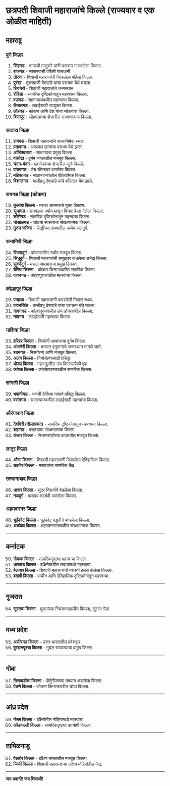 # छत्रपती शिवाजी महाराजांचे किल्ले (राज्यवार व एक ओळीत माहिती)

## महाराष्ट्र

### पुणे जिल्हा
1. **सिंहगड** - तानाजी मालुसरे यांनी पराक्रम गाजवलेला किल्ला.  
2. **राजगड** - स्वराज्याची पहिली राजधानी.  
3. **तोरणा** - शिवाजी महाराजांनी जिंकलेला पहिला किल्ला.  
4. **पुरंदर** - मुरारबाजी देशपांडे यांचा पराक्रम येथे घडला.  
5. **शिवनेरी** - शिवाजी महाराजांचे जन्मस्थान.  
6. **रोहिडा** - सामरिक दृष्टिकोनातून महत्त्वाचा किल्ला.  
7. **वज्रगड** - साताऱ्याजवळील महत्त्वाचा किल्ला.  
8. **केंजलगड** - लढाईसाठी उपयुक्त किल्ला.  
9. **लोहगड** - कोकण आणि देश यांना जोडणारा किल्ला.  
10. **विसापूर** - लोहगडाच्या शेजारील संरक्षणात्मक किल्ला.  

### सातारा जिल्हा
11. **रायगड** - शिवाजी महाराजांचे राज्याभिषेक स्थळ.  
12. **प्रतापगड** - अफजल खानाचा पराभव येथे झाला.  
13. **अजिंक्यतारा** - साताऱ्याचा प्रमुख किल्ला.  
14. **वासोटा** - दुर्गम जंगलातील मजबूत किल्ला.  
15. **चंदन-वंदन** - एकमेकांच्या शेजारील जुळे किल्ले.  
16. **पांडवगड** - उंच डोंगरावर वसलेला किल्ला.  
17. **महिपतगड** - साताऱ्याजवळील ऐतिहासिक किल्ला.  
18. **विशालगड** - बाजीप्रभू देशपांडे यांचे बलिदान येथे झाले.  

### रायगड जिल्हा (कोकण)
19. **कुलाबा किल्ला** - मराठा आरमाराचे मुख्य ठिकाण.  
20. **सुधागड** - रायगडचा पर्याय म्हणून विचार केला गेलेला किल्ला.  
21. **कोरीगड** - सामरिक दृष्टिकोनातून महत्त्वाचा किल्ला.  
22. **घोसाळगड** - छोट्या स्वरूपाचा संरक्षणात्मक किल्ला.  
23. **मुरुड जंजिरा** - सिद्धींच्या ताब्यातील अजेय जलदुर्ग.  

### रत्नागिरी जिल्हा
24. **विजयदुर्ग** - कोकणातील सर्वांत मजबूत किल्ला.  
25. **सिंधुदुर्ग** - शिवाजी महाराजांनी समुद्रावर बांधलेला अभेद्य किल्ला.  
26. **सुवर्णदुर्ग** - मराठा आरमाराचा प्रमुख ठिकाणा.  
27. **घेरिया किल्ला** - कोकण किनाऱ्यावरील सामरिक किल्ला.  
28. **पावनगड** - कोल्हापूरजवळील महत्त्वाचा किल्ला.  

### कोल्हापूर जिल्हा
29. **पन्हाळा** - शिवाजी महाराजांनी वापरलेली निवास स्थळ.  
30. **पावनखिंड** - बाजीप्रभू देशपांडे यांचा पराक्रम येथे घडला.  
31. **गागनगड** - कोल्हापूरजवळील उंच डोंगरावरील किल्ला.  
32. **नांदगड** - लढाईसाठी महत्त्वाचा किल्ला.  

### नाशिक जिल्हा
33. **हरिहर किल्ला** - त्रिकोणी आकाराचा दुर्गम किल्ला.  
34. **अंजनेरी किल्ला** - भगवान हनुमानाचे जन्मस्थान मानले जाते.  
35. **रतनगड** - निसर्गरम्य आणि मजबूत किल्ला.  
36. **अलंग किल्ला** - गिर्यारोहणासाठी प्रसिद्ध.  
37. **धोडप किल्ला** - महाराष्ट्रातील उंच किल्ल्यांपैकी एक.  
38. **त्र्यंबक किल्ला** - त्र्यंबकेश्वरजवळील सामरिक किल्ला.  

### सांगली जिल्हा
39. **भवानीगड** - भवानी देवीच्या नावाने प्रसिद्ध किल्ला.  
40. **वसंतगड** - साताऱ्याजवळील लढाईसाठी महत्त्वाचा किल्ला.  

### औरंगाबाद जिल्हा
41. **देवगिरी (दौलताबाद)** - सामरिक दृष्टिकोनातून महत्त्वाचा किल्ला.  
42. **शहागड** - मराठ्यांचा संरक्षणात्मक किल्ला.  
43. **कंधार किल्ला** - निजामशाहीच्या काळातील मजबूत किल्ला.  

### लातूर जिल्हा
44. **औसा किल्ला** - शिवाजी महाराजांनी जिंकलेला ऐतिहासिक किल्ला.  
45. **उदगीर किल्ला** - मराठ्यांचा सामरिक केंद्र.  

### उस्मानाबाद जिल्हा
46. **धारूर किल्ला** - सुंदर निसर्गाने वेढलेला किल्ला.  
47. **नळदुर्ग** - बलाढ्य तटबंदी असलेला किल्ला.  

### अहमदनगर जिल्हा
48. **भुईकोट किल्ला** - भुईकोट पद्धतीने बांधलेला किल्ला.  
49. **अकोळा किल्ला** - अहमदनगरजवळील संरक्षणात्मक किल्ला.  

---

## कर्नाटक
50. **गोकक किल्ला** - सामरिकदृष्ट्या महत्त्वाचा किल्ला.  
51. **धारवाड किल्ला** - दक्षिणेकडील लढायांमध्ये महत्त्वाचा.  
52. **बेलगाव किल्ला** - शिवाजी महाराजांनी यशस्वी हल्ला केलेला किल्ला.  
53. **बदामी किल्ला** - प्राचीन आणि ऐतिहासिक दृष्टिकोनातून महत्त्वाचा.  

---

## गुजरात
54. **सूरतचा किल्ला** - मुघलांच्या नियंत्रणाखालील किल्ला, लुटला गेला.  

---

## मध्य प्रदेश
55. **असीरगड किल्ला** - उत्तर भारतातील प्रवेशद्वार.  
56. **बुरहानपूरचा किल्ला** - मुघल साम्राज्याचा प्रमुख किल्ला.  

---

## गोवा
57. **तिसवाडीचा किल्ला** - पोर्तुगीजांच्या ताब्यात असलेला किल्ला.  
58. **पेडणे किल्ला** - कोकण किनाऱ्यावरील छोटा किल्ला.  

---

## आंध्र प्रदेश
59. **गंजम किल्ला** - दक्षिणेतील मोहिमांमध्ये महत्त्वाचा.  
60. **कोंडापल्ली किल्ला** - सामरिकदृष्ट्या उपयोगी किल्ला.  

---

## तामिळनाडू
61. **वेल्लोर किल्ला** - दक्षिण भारतातील मजबूत किल्ला.  
62. **जिंजी किल्ला** - शिवाजी महाराजांच्या दक्षिण मोहिमांतील केंद्र.  

---

**जय भवानी! जय शिवाजी!**
